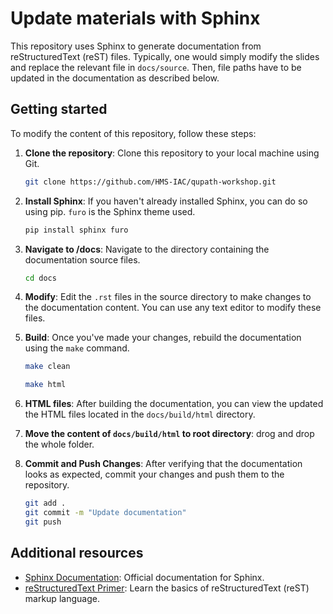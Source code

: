 # Update materials with Sphinx

This repository uses Sphinx to generate documentation from reStructuredText (reST) files. Typically, one would simply modify the slides and replace the relevant file in `docs/source`. Then, file paths have to be updated in the documentation as described below. 

## Getting started

To modify the content of this repository, follow these steps:

1. **Clone the repository**: Clone this repository to your local machine using Git.

    ```bash
    git clone https://github.com/HMS-IAC/qupath-workshop.git
    ```

2. **Install Sphinx**: If you haven't already installed Sphinx, you can do so using pip. `furo` is the Sphinx theme used. 

    ```bash
    pip install sphinx furo 
    ```

3. **Navigate to /docs**: Navigate to the directory containing the documentation source files.

    ```bash
    cd docs
    ```

4. **Modify**: Edit the `.rst` files in the source directory to make changes to the documentation content. You can use any text editor to modify these files.

5. **Build**: Once you've made your changes, rebuild the documentation using the `make` command.

    ```bash
    make clean
    ```

    ```bash
    make html
    ```

6. **HTML files**: After building the documentation, you can view the updated the HTML files located in the `docs/build/html` directory.

7. **Move the content of `docs/build/html` to root directory**: drog and drop the whole folder. 

7. **Commit and Push Changes**: After verifying that the documentation looks as expected, commit your changes and push them to the repository.

    ```bash
    git add .
    git commit -m "Update documentation"
    git push
    ```

## Additional resources

- [Sphinx Documentation](https://www.sphinx-doc.org/en/master/): Official documentation for Sphinx.
- [reStructuredText Primer](https://www.sphinx-doc.org/en/master/usage/restructuredtext/basics.html): Learn the basics of reStructuredText (reST) markup language.
